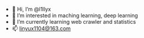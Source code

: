 - 👋 Hi, I’m @l1llyx  
- 👀 I’m interested in maching learning, deep learning  
- 🌱 I’m currently learning web crawler and statistics
- 📫 linyux1104@163.com

<!---
l1llyx/l1llyx is a ✨ special ✨ repository because its `README.md` (this file) appears on your GitHub profile.
You can click the Preview link to take a look at your changes.
--->
